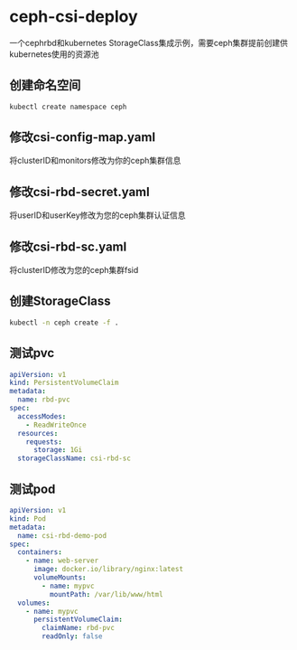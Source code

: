 # ceph-csi-deploy
一个cephrbd和kubernetes StorageClass集成示例，需要ceph集群提前创建供kubernetes使用的资源池
## 创建命名空间
```bash
kubectl create namespace ceph
```
## 修改csi-config-map.yaml
将clusterID和monitors修改为你的ceph集群信息
## 修改csi-rbd-secret.yaml
将userID和userKey修改为您的ceph集群认证信息
## 修改csi-rbd-sc.yaml
将clusterID修改为您的ceph集群fsid
## 创建StorageClass
```bash
kubectl -n ceph create -f .
``` 
## 测试pvc
```yaml
apiVersion: v1
kind: PersistentVolumeClaim
metadata:
  name: rbd-pvc
spec:
  accessModes:
    - ReadWriteOnce
  resources:
    requests:
      storage: 1Gi
  storageClassName: csi-rbd-sc
```
## 测试pod
```yaml
apiVersion: v1
kind: Pod
metadata:
  name: csi-rbd-demo-pod
spec:
  containers:
    - name: web-server
      image: docker.io/library/nginx:latest
      volumeMounts:
        - name: mypvc
          mountPath: /var/lib/www/html
  volumes:
    - name: mypvc
      persistentVolumeClaim:
        claimName: rbd-pvc
        readOnly: false
```
